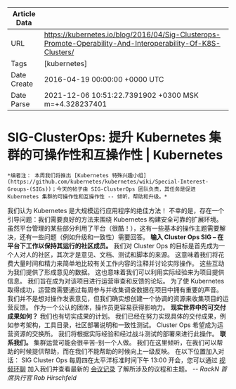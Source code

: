 |             Article Data             ||
| ----------------- | ----------------- |
| URL               | https://kubernetes.io/blog/2016/04/Sig-Clusterops-Promote-Operability-And-Interoperability-Of-K8S-Clusters/        |
| Tags              | [kubernetes]       |
| Date Create       | 2016-04-19 00:00:00 &#43;0000 UTC |
| Date Parse        | 2021-12-06 10:51:22.7391902 &#43;0300 MSK m=&#43;4.328237401  |

#  SIG-ClusterOps: 提升 Kubernetes 集群的可操作性和互操作性  | Kubernetes

	
	
	
	
	*编者注： 本周我们将推出 [Kubernetes 特殊兴趣小组](https://github.com/kubernetes/kubernetes/wiki/Special-Interest-Groups-(SIGs))；今天的帖子由 SIG-ClusterOps 团队负责，其任务是促进 Kubernetes 集群的可操作性和互操作性 -- 倾听，帮助和升级。*
我们认为 Kubernetes 是大规模运行应用程序的绝佳方法！
不幸的是，存在一个引导问题：我们需要良好的方法来围绕 Kubernetes 构建安全可靠的扩展环境。
虽然平台管理的某些部分利用了平台（很酷！），这有一些基本的操作主题需要解决，还有一些问题（例如升级和一致性）需要回答。
**输入 Cluster Ops SIG – 在平台下工作以保持其运行的社区成员。**
我们对 Cluster Ops 的目标是首先成为一个人对人的社区，其次才是意见、文档、测试和脚本的来源。
这意味着我们将花费大量时间和精力来简单地比较有关工作内容的注释并讨论实际操作。
这些互动为我们提供了形成意见的数据。
这也意味着我们可以利用实际经验来为项目提供信息。
我们旨在成为对该项目进行运营审查和反馈的论坛。
为了使 Kubernetes 取得成功，运营商需要通过每周参与并收集调查数据在项目中拥有重要的声音。
我们并不是想对操作发表意见，但我们确实想创建一个协调的资源来收集项目的运营反馈。
作为一个公认的团体，操作员更容易获得影响力。
**现实世界中的可交付成果如何？**
我们也有切实成果的计划。
我们已经在努力实现具体的交付成果，例如参考架构，工具目录，社区部署说明和一致性测试。
Cluster Ops 希望成为运营资源的交换所。
我们将根据实际经验和经过战斗测试的部署来进行此操作。
**联系我们。**
集群运营可能会很辛苦–别一个人做。
我们在这里倾听，在我们可以帮助的时候提供帮助，而在我们不能帮助的时候向上一级反映。
在以下位置加入对话：
SIG Cluster Ops 每周四在太平洋标准时间下午 13:00 开会，您可以通过
[视频环聊](https://plus.google.com/hangouts/_/google.com/sig-cluster-ops) 加入我们并查看最新的
[会议记录](https://docs.google.com/document/d/1IhN5v6MjcAUrvLd9dAWtKcGWBWSaRU8DNyPiof3gYMY/edit)
了解所涉及的议程和主题。
*-- RackN 首席执行官 Rob Hirschfeld*


	

	


